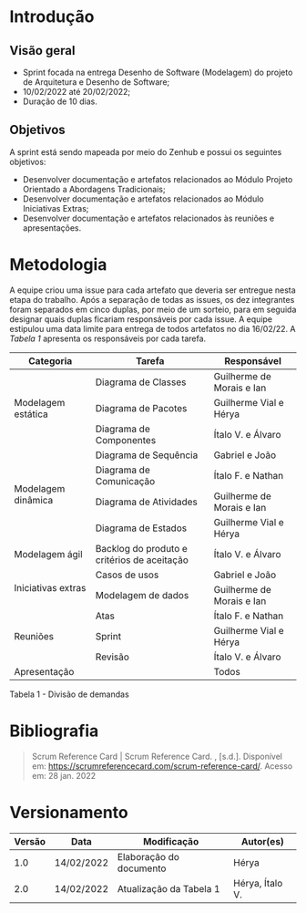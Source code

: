 # Introdução

## Visão geral

- Sprint focada na entrega Desenho de Software (Modelagem) do projeto de Arquitetura e Desenho de Software;
- 10/02/2022 até 20/02/2022;
- Duração de 10 dias.


## Objetivos

A sprint está sendo mapeada por meio do Zenhub e possui os seguintes objetivos:

- Desenvolver documentação e artefatos relacionados ao Módulo Projeto Orientado a Abordagens Tradicionais;
- Desenvolver documentação e artefatos relacionados ao Módulo Iniciativas Extras;
- Desenvolver documentação e artefatos relacionados às reuniões e apresentações.

# Metodologia

A equipe criou uma issue para cada artefato que deveria ser entregue nesta etapa do trabalho.  Após a separação de todas as issues, os dez integrantes foram separados em cinco duplas, por meio de um sorteio, para em seguida designar quais duplas ficariam responsáveis por cada issue. A equipe estipulou uma data limite para entrega de todos artefatos no dia 16/02/22. A *Tabela 1* apresenta os responsáveis por cada tarefa.

<table>
<thead>
  <tr>
    <th>Categoria</th>
    <th>Tarefa</th>
    <th>Responsável</th>
  </tr>
</thead>
<tbody>
  <tr>
    <td rowspan="3">Modelagem estática</td>
    <td>Diagrama de Classes</td>
    <td>Guilherme de Morais e Ian</td>
  </tr>
  <tr>
    <td>Diagrama de Pacotes</td>
    <td>Guilherme Vial e Hérya</td>
  </tr>
  <tr>
    <td>Diagrama de Componentes</td>
    <td>Ítalo V. e Álvaro</td>
  </tr>
  <tr>
    <td rowspan="4">Modelagem dinâmica</td>
    <td>Diagrama de Sequência</td>
    <td>Gabriel e João</td>
  </tr>
  <tr>
    <td>Diagrama de Comunicação</td>
    <td>Ítalo F. e Nathan</td>
  </tr>
  <tr>
    <td>Diagrama de Atividades</td>
    <td>Guilherme de Morais e Ian</td>
  </tr>
  <tr>
    <td>Diagrama de Estados</td>
    <td>Guilherme Vial e Hérya</td>
  </tr>
  <tr>
    <td>Modelagem ágil</td>
    <td>Backlog do produto e critérios de aceitação</td>
    <td>Ítalo V. e Álvaro</td>
  </tr>
  <tr>
    <td rowspan="2">Iniciativas extras</td>
    <td>Casos de usos</td>
    <td>Gabriel e João</td>
  </tr>
  <tr>
    <td>Modelagem de dados</td>
    <td>Guilherme de Morais e Ian</td>
  </tr>
  <tr>
    <td rowspan="3">Reuniões</td>
    <td>Atas</td>
    <td>Ítalo F. e Nathan</td>
  </tr>
  <tr>
    <td>Sprint</td>
    <td>Guilherme Vial e Hérya</td>
  </tr>
  <tr>
    <td>Revisão</td>
    <td>Ítalo V. e Álvaro</td>
  </tr>
  <tr>
    <td>Apresentação</td>
    <td></td>
    <td>Todos</td>
  </tr>
</tbody>
</table>

<figcaption> Tabela 1 - Divisão de demandas </figcaption>

# Bibliografia

> Scrum Reference Card | Scrum Reference Card. , [s.d.]. Disponível em: <https://scrumreferencecard.com/scrum-reference-card/>. Acesso em: 28 jan. 2022

# Versionamento

Versão | Data | Modificação | Autor(es) |
|--|--|--|--|
|1.0|14/02/2022|Elaboração do documento|Hérya|
|2.0|14/02/2022|Atualização da Tabela 1|Hérya, Ítalo V.|


